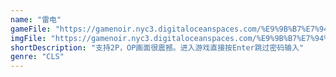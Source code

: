 ```yaml
---
name: "雷电"
gameFile: "https://gamenoir.nyc3.digitaloceanspaces.com/%E9%9B%B7%E7%94%B5/raiden.zip"
imgFile: "https://gamenoir.nyc3.digitaloceanspaces.com/%E9%9B%B7%E7%94%B5/original.webp"
shortDescription: "支持2P，OP画面很震撼。进入游戏直接按Enter跳过密码输入"
genre: "CLS"
---
```

